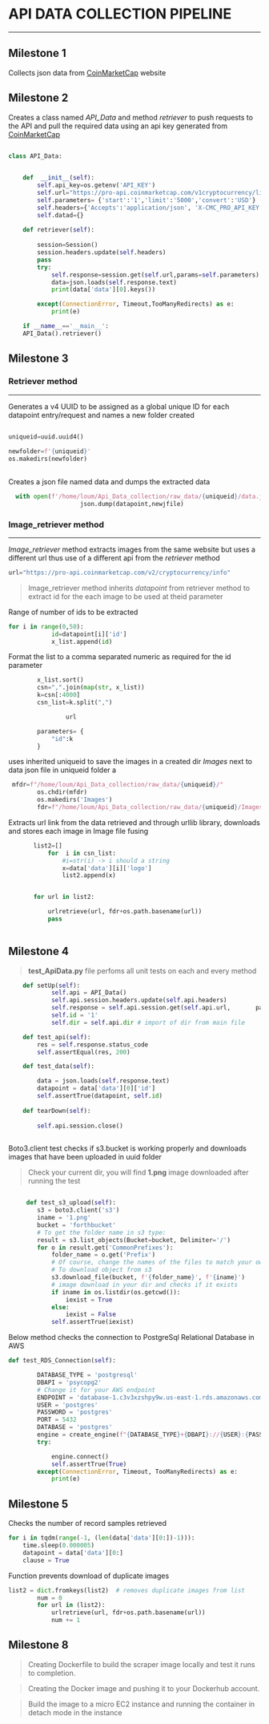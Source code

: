 # API DATA COLLECTION PIPELINE
____

## Milestone 1

Collects json data from [CoinMarketCap](https://coinmarketcap.com/api/API)   website 

##  Milestone 2

Creates a class named *API_Data* and method *retriever* to push requests to the API and pull the required data using an api key generated from [CoinMarketCap](https://coinmarketcap.com/api/API) 


```python

class API_Data:
    

    def  __init__(self):
        self.api_key=os.getenv('API_KEY')
        self.url="https://pro-api.coinmarketcap.com/v1cryptocurrency/listings/latest"
        self.parameters= {'start':'1','limit':'5000','convert':'USD'}
        self.headers={'Accepts':'application/json', 'X-CMC_PRO_API_KEY':self.api_key}
        self.datad={}
        
    def retriever(self):
        
        session=Session()
        session.headers.update(self.headers)
        pass
        try:
            self.response=session.get(self.url,params=self.parameters)
            data=json.loads(self.response.text) 
            print(data['data'][0].keys())

        except(ConnectionError, Timeout,TooManyRedirects) as e:
            print(e)

    if __name__=='__main__':
    API_Data().retriever()

```
## Milestone 3
### Retriever method
______
Generates a v4 UUID to be assigned as a global unique ID for each datapoint entry/request and names a new folder created

```python
                
uniqueid=uuid.uuid4()

newfolder=f'{uniqueid}'
os.makedirs(newfolder)
            

```
Creates a json file named data and dumps the extracted data
```python
  with open(f'/home/loum/Api_Data_collection/raw_data/{uniqueid}/data.json','w') as newjfile:
                    json.dump(datapoint,newjfile)
```

### Image_retriever method
____
*Image_retriever* method extracts images from the same website but uses a different url thus use of a different api from the *retriever* method

```python
url="https://pro-api.coinmarketcap.com/v2/cryptocurrency/info"

```

<!--Blockquote-->
>Image_retriever method inherits *datapoint*  from retriever method to extract id for the each image to be used at theid parameter


Range of number of ids to be extracted
```python
for i in range(0,50):
            id=datapoint[i]['id']
            x_list.append(id)
```


 Format the list to a comma separated numeric as required for the id parameter

```python
        x_list.sort()
        csn=",".join(map(str, x_list))
        k=csn[:4000]
        csn_list=k.split(",")

                url

        parameters= {
            "id":k
        }
```
uses inherited uniqueid to save the images in a created dir *Images* next to data json file in uniqueid folder a
```python
 mfdr=f"/home/loum/Api_Data_collection/raw_data/{uniqueid}/"
        os.chdir(mfdr)
        os.makedirs('Images')
        fdr=f"/home/loum/Api_Data_collection/raw_data/{uniqueid}/Images/"

```



Extracts url link from the data retrieved and through urllib library, 
downloads and stores each image in Image file fusing 
 ```python
        list2=[]
            for  i in csn_list:
                #i=str(i) -> i should a string
                x=data['data'][i]['logo']
                list2.append(x) 


        for url in list2:

            urlretrieve(url, fdr+os.path.basename(url))
            pass
            
```

## Milestone 4

<!--Blockquote-->

> **test_ApiData.py** file perfoms all unit tests on each and every method

```python
    def setUp(self):
            self.api = API_Data()
            self.api.session.headers.update(self.api.headers)
            self.response = self.api.session.get(self.api.url,       params=self.api.parameters)     
            self.id = '1'
            self.dir = self.api.dir # import of dir from main file

    def test_api(self):
        res = self.response.status_code
        self.assertEqual(res, 200)

    def test_data(self):

        data = json.loads(self.response.text) 
        datapoint = data['data'][0]['id']
        self.assertTrue(datapoint, self.id)
    
    def tearDown(self):
        
        self.api.session.close()
         
```
Boto3.client test checks if s3.bucket is working properly and downloads images that have been uploaded in uuid folder

<!--Blockquote-->
>Check your current dir, you will find __1.png__ image downloaded after running the test

```python

     def test_s3_upload(self):
        s3 = boto3.client('s3')
        iname = '1.png'
        bucket = 'forthbucket'
        # To get the folder name in s3 type:
        result = s3.list_objects(Bucket=bucket, Delimiter='/')
        for o in result.get('CommonPrefixes'):
            folder_name = o.get('Prefix')
            # Of course, change the names of the files to match your own.
            # To download object from s3
            s3.download_file(bucket, f'{folder_name}', f'{iname}')
            # image download in your dir and checks if it exists
            if iname in os.listdir(os.getcwd()):
                iexist = True
            else:
                iexist = False
            self.assertTrue(iexist)
```
Below method checks the connection to PostgreSql Relational Database  in AWS
```python
def test_RDS_Connection(self):

        DATABASE_TYPE = 'postgresql'
        DBAPI = 'psycopg2'
        # Change it for your AWS endpoint
        ENDPOINT = 'database-1.c3v3xzshpy9w.us-east-1.rds.amazonaws.com' 
        USER = 'postgres'
        PASSWORD = 'postgres'
        PORT = 5432
        DATABASE = 'postgres'
        engine = create_engine(f"{DATABASE_TYPE}+{DBAPI}://{USER}:{PASSWORD}@{ENDPOINT}:{PORT}/{DATABASE}")
        try:

            engine.connect()
            self.assertTrue(True)
        except(ConnectionError, Timeout, TooManyRedirects) as e:
            print(e)
```


## Milestone 5

Checks the number of record samples retrieved
```python
for i in tqdm(range(-1, (len(data['data'][0:])-1))):
    time.sleep(0.000005)
    datapoint = data['data'][0:]
    clause = True
```

Function prevents download of duplicate images
```python
list2 = dict.fromkeys(list2)  # removes duplicate images from list 
        num = 0
        for url in (list2): 
            urlretrieve(url, fdr+os.path.basename(url))
            num += 1 
```

## Milestone 8

<!--Blockquote-->
>Creating Dockerfile to build the scraper image locally and test it runs to completion.

>Creating the Docker image and pushing it to your Dockerhub account.


>Build the image to a micro EC2 instance and running the container in detach mode in the instance






